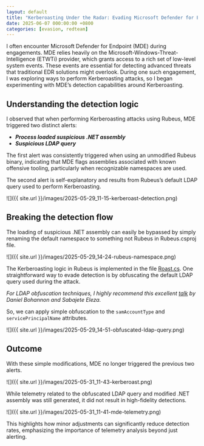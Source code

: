 ```yaml
---
layout: default
title: "Kerberoasting Under the Radar: Evading Microsoft Defender for Endpoint"
date: 2025-06-07 000:00:00 +0800
categories: [evasion, redteam] 
---
```


I often encounter Microsoft Defender for Endpoint (MDE) during engagements. MDE relies heavily on the Microsoft-Windows-Threat-Intelligence (ETWTi) provider, which grants access to a rich set of low-level system events. These events are essential for detecting advanced threats that traditional EDR solutions might overlook. During one such engagement, I was exploring ways to perform Kerberoasting attacks, so I began experimenting with MDE’s detection capabilities around Kerberoasting.  

## Understanding the detection logic
I observed that when performing Kerberoasting attacks using Rubeus, MDE triggered two distinct alerts:
- ***Process loaded suspicious .NET assembly*** 
- ***Suspicious LDAP query***


The first alert was consistently triggered when using an unmodified Rubeus binary, indicating that MDE flags assemblies associated with known offensive tooling, particularly when recognizable namespaces are used.

The second alert is self-explanatory and results from Rubeus’s default LDAP query used to perform Kerberoasting.

![]({{ site.url }}/images/2025-05-29_11-15-kerberoast-detection.png)


## Breaking the detection flow

The loading of suspicious .NET assembly can easily be bypassed by simply renaming the default namespace to something not Rubeus in Rubeus.csproj file. 

![]({{ site.url }}/images/2025-05-29_14-24-rubeus-namespace.png)


The Kerberoasting logic in Rubeus is implemented in the file [Roast.cs](https://github.com/GhostPack/Rubeus/blob/master/Rubeus/lib/Roast.cs). One straightforward way to evade detection is by obfuscating the default LDAP query used during the attack. 

*For LDAP obfuscation techniques, I highly recommend this excellent [talk](https://www.youtube.com/watch?v=mKRS5Iyy7Qo) by Daniel Bohannon and Sabajete Eleza.*  


So, we can apply simple obfuscation to the `samAccountType` and `servicePrincipalName` attributes.

![]({{ site.url }}/images/2025-05-29_14-51-obfuscated-ldap-query.png)

## Outcome
With these simple modifications, MDE no longer triggered the previous two alerts. 

![]({{ site.url }}/images/2025-05-31_11-43-kerberoast.png)

While telemetry related to the obfuscated LDAP query and modified .NET assembly was still generated, it did not result in high-fidelity detections.

![]({{ site.url }}/images/2025-05-31_11-41-mde-telemetry.png)

This highlights how minor adjustments can significantly reduce detection rates, emphasizing the importance of telemetry analysis beyond just alerting.